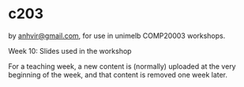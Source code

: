  c203
=======
by anhvir@gmail.com, for use in unimelb COMP20003 workshops.

Week 10: Slides used in the workshop 


For a teaching week, a new content is (normally) uploaded at the very beginning of the week, and that content is removed one week later.
